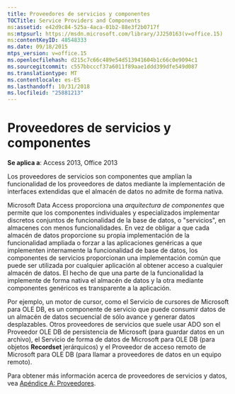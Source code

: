 ```yaml
---
title: Proveedores de servicios y componentes
TOCTitle: Service Providers and Components
ms:assetid: e42d9c84-525a-4aca-01b2-88e3f2b0717f
ms:mtpsurl: https://msdn.microsoft.com/library/JJ250163(v=office.15)
ms:contentKeyID: 48548333
ms.date: 09/18/2015
mtps_version: v=office.15
ms.openlocfilehash: d215c7c66c489e54d513941604b1c66c0e9094c1
ms.sourcegitcommit: c557bbcccf37a6011f89aae1ddd399dfe549d087
ms.translationtype: MT
ms.contentlocale: es-ES
ms.lasthandoff: 10/31/2018
ms.locfileid: "25881213"
---
```

# <a name="service-providers-and-components"></a>Proveedores de servicios y componentes


**Se aplica a**: Access 2013, Office 2013

Los proveedores de servicios son componentes que amplían la funcionalidad de los proveedores de datos mediante la implementación de interfaces extendidas que el almacén de datos no admite de forma nativa.

Microsoft Data Access proporciona una *arquitectura de componentes* que permite que los componentes individuales y especializados implementar discretos conjuntos de funcionalidad de la base de datos, o "servicios", en almacenes con menos funcionalidades. En vez de obligar a que cada almacén de datos proporcione su propia implementación de la funcionalidad ampliada o forzar a las aplicaciones genéricas a que implementen internamente la funcionalidad de base de datos, los componentes de servicios proporcionan una implementación común que puede ser utilizada por cualquier aplicación al obtener acceso a cualquier almacén de datos. El hecho de que una parte de la funcionalidad la implemente de forma nativa el almacén de datos y la otra mediante componentes genéricos es transparente a la aplicación.

Por ejemplo, un motor de cursor, como el Servicio de cursores de Microsoft para OLE DB, es un componente de servicio que puede consumir datos de un almacén de datos secuencial de sólo avance y generar datos desplazables. Otros proveedores de servicios que suele usar ADO son el Proveedor OLE DB de persistencia de Microsoft (para guardar datos en un archivo), el Servicio de forma de datos de Microsoft para OLE DB (para objetos **Recordset** jerárquicos) y el Proveedor de acceso remoto de Microsoft para OLE DB (para llamar a proveedores de datos en un equipo remoto).

Para obtener más información acerca de proveedores de servicios y datos, vea [Apéndice A: Proveedores](appendix-a-providers.md).


